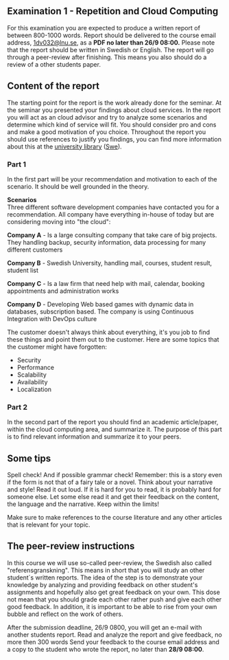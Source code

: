 ## Examination 1 - Repetition and Cloud Computing

For this examination you are expected to produce a written report of between 800-1000 words. Report should be delivered to the course email address, 1dv032@lnu.se, as a **PDF no later than 26/9 08:00.**
Please note that the report should be written in Swedish or English. The report will go through a peer-review after finishing. This means you also should do a review of a other students paper.

## Content of the report
The starting point for the report is the work already done for the seminar. At the seminar you presented your findings about cloud services. In the report you will act as an cloud advisor and try to analyze some scenarios and determine which kind of service will fit. You should consider pro and cons and make a good motivation of you choice.
Throughout the report you should use references to justify you findings, you can find more information about this at the [university library](https://lnu.se/en/library/Writing-and-referencing/referencing/) ([Swe](https://lnu.se/ub/skriva-och-referera/skriva-referenser/)).
### Part 1
In the first part will be your recommendation and motivation to each of the scenario. It should be well grounded in the theory.

**Scenarios** <br />
Three different software development companies have contacted you for a recommendation. All company have everything in-house of today but are considering moving into "the cloud":

**Company A** - Is a large consulting company that take care of big projects. They handling backup, security information, data processing for many different customers

**Company B** - Swedish University, handling mail, courses, student result, student list

**Company C** - Is a law firm that need help with mail, calendar, booking appointments and administration works

**Company D** - Developing Web based games with dynamic data in databases, subscription based. The company is using Continuous Integration with DevOps culture

The customer doesn't always think about everything, it's you job to find these things and point them out to the customer. Here are some topics that the customer might have forgotten:

* Security
* Performance
* Scalability
* Availability
* Localization

### Part 2
In the second part of the report you should find an academic article/paper, within the cloud computing area, and summarize it.
The purpose of this part is to find relevant information and summarize it to your peers.

## Some tips
Spell check! And if possible grammar check!
Remember: this is a story even if the form is not that of a fairy tale or a novel. Think about your narrative and style!
Read it out loud. If it is hard for you to read, it is probably hard for someone else.
Let some else read it and get their feedback on the content, the language and the narrative.
Keep within the limits!

Make sure to make references to the course literature and any other articles that is relevant for your topic.

## The peer-review instructions
In this course we will use so-called peer-review, the Swedish also called "referensgranskning". This means in short that you will study an other student´s written reports. The idea of the step is to demonstrate your knowledge by analyzing and providing feedback on other student's assignments and hopefully also get great feedback on your own. This dose not mean that you should grade each other rather push and give each other good feedback. In addition, it is important to be able to rise from your own bubble and reflect on the work of others.

After the submission deadline, 26/9 0800, you will get an e-mail with another students report.
Read and analyze the report and give feedback, no more then 300 words
Send your feedback to the course email address and a copy to the student who wrote the report, no later than **28/9 08:00**.
